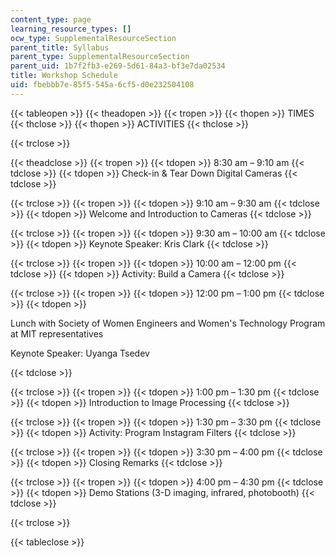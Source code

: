 ```yaml
---
content_type: page
learning_resource_types: []
ocw_type: SupplementalResourceSection
parent_title: Syllabus
parent_type: SupplementalResourceSection
parent_uid: 1b7f2fb3-e269-5d61-84a3-bf3e7da02534
title: Workshop Schedule
uid: fbebbb7e-85f5-545a-6cf5-d0e232504108
---
```


{{< tableopen >}}
{{< theadopen >}}
{{< tropen >}}
{{< thopen >}}
TIMES
{{< thclose >}}
{{< thopen >}}
ACTIVITIES
{{< thclose >}}

{{< trclose >}}

{{< theadclose >}}
{{< tropen >}}
{{< tdopen >}}
8:30 am – 9:10 am
{{< tdclose >}}
{{< tdopen >}}
Check-in & Tear Down Digital Cameras
{{< tdclose >}}

{{< trclose >}}
{{< tropen >}}
{{< tdopen >}}
9:10 am – 9:30 am
{{< tdclose >}}
{{< tdopen >}}
Welcome and Introduction to Cameras
{{< tdclose >}}

{{< trclose >}}
{{< tropen >}}
{{< tdopen >}}
9:30 am – 10:00 am
{{< tdclose >}}
{{< tdopen >}}
Keynote Speaker: Kris Clark
{{< tdclose >}}

{{< trclose >}}
{{< tropen >}}
{{< tdopen >}}
10:00 am – 12:00 pm
{{< tdclose >}}
{{< tdopen >}}
Activity: Build a Camera
{{< tdclose >}}

{{< trclose >}}
{{< tropen >}}
{{< tdopen >}}
12:00 pm – 1:00 pm
{{< tdclose >}}
{{< tdopen >}}


Lunch with Society of Women Engineers and Women's Technology Program at MIT representatives

Keynote Speaker: Uyanga Tsedev


{{< tdclose >}}

{{< trclose >}}
{{< tropen >}}
{{< tdopen >}}
1:00 pm – 1:30 pm
{{< tdclose >}}
{{< tdopen >}}
Introduction to Image Processing
{{< tdclose >}}

{{< trclose >}}
{{< tropen >}}
{{< tdopen >}}
1:30 pm – 3:30 pm
{{< tdclose >}}
{{< tdopen >}}
Activity: Program Instagram Filters
{{< tdclose >}}

{{< trclose >}}
{{< tropen >}}
{{< tdopen >}}
3:30 pm – 4:00 pm
{{< tdclose >}}
{{< tdopen >}}
Closing Remarks
{{< tdclose >}}

{{< trclose >}}
{{< tropen >}}
{{< tdopen >}}
4:00 pm – 4:30 pm
{{< tdclose >}}
{{< tdopen >}}
Demo Stations (3-D imaging, infrared, photobooth)
{{< tdclose >}}

{{< trclose >}}

{{< tableclose >}}